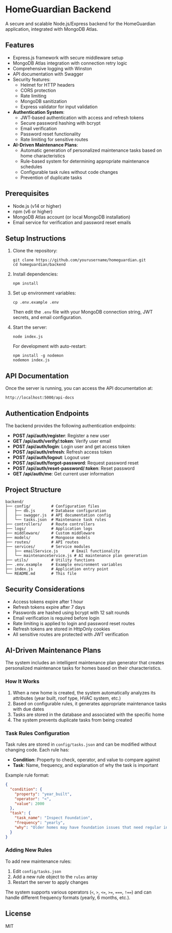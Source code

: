 # HomeGuardian Backend

A secure and scalable Node.js/Express backend for the HomeGuardian application, integrated with MongoDB Atlas.

## Features

- Express.js framework with secure middleware setup
- MongoDB Atlas integration with connection retry logic
- Comprehensive logging with Winston
- API documentation with Swagger
- Security features:
  - Helmet for HTTP headers
  - CORS protection
  - Rate limiting
  - MongoDB sanitization
  - Express validator for input validation
- **Authentication System**:
  - JWT-based authentication with access and refresh tokens
  - Secure password hashing with bcrypt
  - Email verification
  - Password reset functionality
  - Rate limiting for sensitive routes
- **AI-Driven Maintenance Plans**:
  - Automatic generation of personalized maintenance tasks based on home characteristics
  - Rule-based system for determining appropriate maintenance schedules
  - Configurable task rules without code changes
  - Prevention of duplicate tasks

## Prerequisites

- Node.js (v14 or higher)
- npm (v6 or higher)
- MongoDB Atlas account (or local MongoDB installation)
- Email service for verification and password reset emails

## Setup Instructions

1. Clone the repository:
   ```
   git clone https://github.com/yourusername/homeguardian.git
   cd homeguardian/backend
   ```

2. Install dependencies:
   ```
   npm install
   ```

3. Set up environment variables:
   ```
   cp .env.example .env
   ```
   Then edit the `.env` file with your MongoDB connection string, JWT secrets, and email configuration.

4. Start the server:
   ```
   node index.js
   ```
   
   For development with auto-restart:
   ```
   npm install -g nodemon
   nodemon index.js
   ```

## API Documentation

Once the server is running, you can access the API documentation at:
```
http://localhost:5000/api-docs
```

## Authentication Endpoints

The backend provides the following authentication endpoints:

- **POST /api/auth/register**: Register a new user
- **GET /api/auth/verify/:token**: Verify user email
- **POST /api/auth/login**: Login user and get access token
- **POST /api/auth/refresh**: Refresh access token
- **POST /api/auth/logout**: Logout user
- **POST /api/auth/forgot-password**: Request password reset
- **POST /api/auth/reset-password/:token**: Reset password
- **GET /api/auth/me**: Get current user information

## Project Structure

```
backend/
├── config/         # Configuration files
│   ├── db.js       # Database configuration
│   ├── swagger.js  # API documentation config
│   └── tasks.json  # Maintenance task rules
├── controllers/    # Route controllers
├── logs/           # Application logs
├── middleware/     # Custom middleware
├── models/         # Mongoose models
├── routes/         # API routes
├── services/       # Service modules
│   ├── emailService.js      # Email functionality
│   └── maintenanceService.js # AI maintenance plan generation
├── utils/          # Utility functions
├── .env.example    # Example environment variables
├── index.js        # Application entry point
└── README.md       # This file
```

## Security Considerations

- Access tokens expire after 1 hour
- Refresh tokens expire after 7 days
- Passwords are hashed using bcrypt with 12 salt rounds
- Email verification is required before login
- Rate limiting is applied to login and password reset routes
- Refresh tokens are stored in HttpOnly cookies
- All sensitive routes are protected with JWT verification

## AI-Driven Maintenance Plans

The system includes an intelligent maintenance plan generator that creates personalized maintenance tasks for homes based on their characteristics.

### How It Works

1. When a new home is created, the system automatically analyzes its attributes (year built, roof type, HVAC system, etc.)
2. Based on configurable rules, it generates appropriate maintenance tasks with due dates
3. Tasks are stored in the database and associated with the specific home
4. The system prevents duplicate tasks from being created

### Task Rules Configuration

Task rules are stored in `config/tasks.json` and can be modified without changing code. Each rule has:

- **Condition**: Property to check, operator, and value to compare against
- **Task**: Name, frequency, and explanation of why the task is important

Example rule format:
```json
{
  "condition": {
    "property": "year_built",
    "operator": "<",
    "value": 2000
  },
  "task": {
    "task_name": "Inspect Foundation",
    "frequency": "yearly",
    "why": "Older homes may have foundation issues that need regular inspection"
  }
}
```

### Adding New Rules

To add new maintenance rules:

1. Edit `config/tasks.json`
2. Add a new rule object to the `rules` array
3. Restart the server to apply changes

The system supports various operators (`<`, `>`, `<=`, `>=`, `===`, `!==`) and can handle different frequency formats (yearly, 6 months, etc.).

## License

MIT 